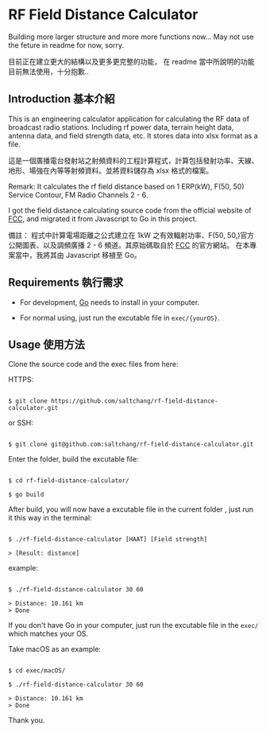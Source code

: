 # RF Field Distance Calculator

Building more larger structure and more more functions now...
May not use the feture in readme for now, sorry.

目前正在建立更大的結構以及更多更完整的功能，
在 readme 當中所說明的功能目前無法使用，十分抱歉..

## Introduction 基本介紹

This is an engineering calculator application for calculating the RF data of broadcast radio stations.
Including rf power data, terrain height data, antenna data, and field strength data, etc.
It stores data into xlsx format as a file.

這是一個廣播電台發射站之射頻資料的工程計算程式，計算包括發射功率、天線、地形、場強在內等等射頻資料。並將資料儲存為 xlsx 格式的檔案。

Remark:
It calculates the rf field distance based on 1 ERP(kW), F(50, 50) Service Contour, FM Radio Channels 2 - 6.

I got the field distance calculating source code from the official website of [FCC](https://www.fcc.gov/media/radio/fm-and-tv-propagation-curves), and migrated it from Javascript to Go in this project.

備註：
程式中計算電場距離之公式建立在 1kW 之有效輻射功率、F(50, 50,)官方公開圖表、以及調頻廣播 2 - 6 頻道。其原始碼取自於 [FCC](https://www.fcc.gov/media/radio/fm-and-tv-propagation-curves) 的官方網站。
在本專案當中，我將其由 Javascript 移植至 Go。

## Requirements 執行需求

- For development, [Go](https://golang.org/) needs to install in your computer.

- For normal using, just run the excutable file in `exec/{yourOS}`.

## Usage 使用方法

Clone the source code and the exec files from here:

HTTPS:

```shell

$ git clone https://github.com/saltchang/rf-field-distance-calculator.git

```

or SSH:

```shell

$ git clone git@github.com:saltchang/rf-field-distance-calculator.git

```

Enter the folder, build the excutable file:

```shell

$ cd rf-field-distance-calculator/

$ go build

```

After build, you will now have a excutable file in the current folder , just run it this way in the terminal:

```shell

$ ./rf-field-distance-calculator [HAAT] [Field strength]

> [Result: distance]

```

example:

```shell

$ ./rf-field-distance-calculator 30 60

> Distance: 10.161 km
> Done

```

If you don't have Go in your computer,
just run the excutable file in the `exec/` which matches your OS.

Take macOS as an example:

```shell

$ cd exec/macOS/

$ ./rf-field-distance-calculator 30 60

> Distance: 10.161 km
> Done

```

Thank you.
